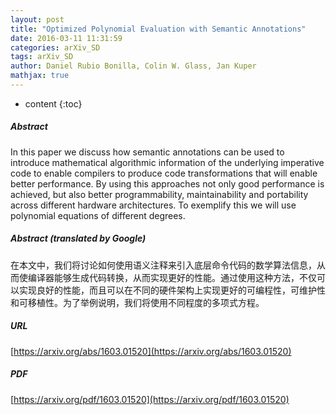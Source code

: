 ```yaml
---
layout: post
title: "Optimized Polynomial Evaluation with Semantic Annotations"
date: 2016-03-11 11:31:59
categories: arXiv_SD
tags: arXiv_SD
author: Daniel Rubio Bonilla, Colin W. Glass, Jan Kuper
mathjax: true
---
```


* content
{:toc}

##### Abstract
In this paper we discuss how semantic annotations can be used to introduce mathematical algorithmic information of the underlying imperative code to enable compilers to produce code transformations that will enable better performance. By using this approaches not only good performance is achieved, but also better programmability, maintainability and portability across different hardware architectures. To exemplify this we will use polynomial equations of different degrees.

##### Abstract (translated by Google)
在本文中，我们将讨论如何使用语义注释来引入底层命令代码的数学算法信息，从而使编译器能够生成代码转换，从而实现更好的性能。通过使用这种方法，不仅可以实现良好的性能，而且可以在不同的硬件架构上实现更好的可编程性，可维护性和可移植性。为了举例说明，我们将使用不同程度的多项式方程。

##### URL
[https://arxiv.org/abs/1603.01520](https://arxiv.org/abs/1603.01520)

##### PDF
[https://arxiv.org/pdf/1603.01520](https://arxiv.org/pdf/1603.01520)

